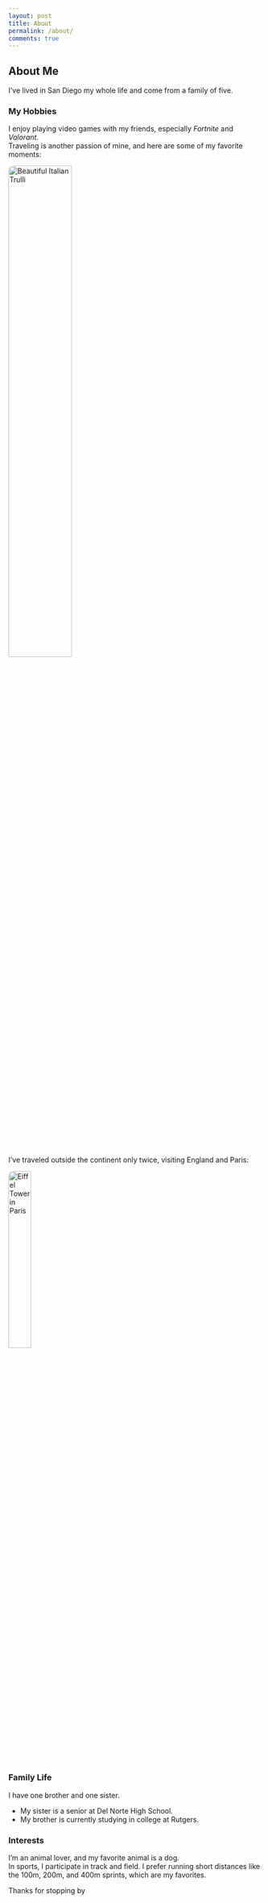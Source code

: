 ```yaml
---
layout: post
title: About
permalink: /about/
comments: true
---
```


## About Me

I’ve lived in San Diego my whole life and come from a family of five.  

### My Hobbies
I enjoy playing video games with my friends, especially *Fortnite* and *Valorant*.  
Traveling is another passion of mine, and here are some of my favorite moments:  

<img src="pic_trulli.jpg" alt="Beautiful Italian Trulli" style="width:50%; border-radius:10px;">

I’ve traveled outside the continent only twice, visiting England and Paris:  

<img src="https://sololearnassets.azureedge.net/eiffel-tower.jpg" alt="Eiffel Tower in Paris" style="width:30%; border-radius:10px;">

### Family Life
I have one brother and one sister.  
- My sister is a senior at Del Norte High School.  
- My brother is currently studying in college at Rutgers.  

### Interests
I’m an animal lover, and my favorite animal is a dog.  
In sports, I participate in track and field. I prefer running short distances like the 100m, 200m, and 400m sprints, which are my favorites.  

Thanks for stopping by